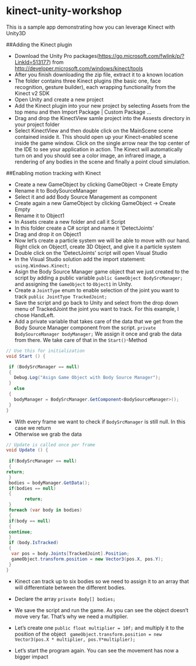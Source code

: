 # kinect-unity-workshop
This is a sample app demonstrating how you can leverage Kinect with Unity3D 


##Adding the Kinect plugin 

* 	Download the Unity Pro packages(https://go.microsoft.com/fwlink/p/?LinkId=513177) from http://developer.microsoft.com/windows/kinect/tools
*	After you finish downloading the zip file, extract it to a known location
*	The folder contains three Kinect plugins (the basic one, face recognition, gesture builder), each wrapping functionality from the Kinect v2 SDK
*	Open Unity and create a new project
*	Add the Kinect plugin into your new project by selecting Assets from the top menu and then Import Package | Custom Package …
*	Drag and drop the KinectView samle project into the Assests directory in your project folder
*	Select KinectView and then double click on the MainScene scene contained inside it. This should open up your Kinect-enabled scene inside the game window. Click on the single arrow near the top center of the IDE to see your application in action. The Kinect will automatically turn on and you should see a color image, an infrared image, a rendering of any bodies in the scene and finally a point cloud simulation.

##Enabling motion tracking with Kinect

*	Create a new GameObject by clicking GameObject -> Create Empty
*	Rename it to BodySourceManager
*	Select it and add Body Source Management as component 
*	Create again a new GameObject by clicking GameObject -> Create Empty
*	Rename it to Object1 
*	In Assets create a new folder and call it Script
*	In this folder create a C# script and name it 'DetectJoints' 
*	Drag and drop it on Object1
*	Now let’s create a particle system we will be able to move with our hand. Right click on Object1, create 3D Object, and give it a particle system
*	Double click on the 'DetectJoints' script will open Visual Studio 
*	In the Visual Studio solution add the import statement: `using.Windows.Kinect;`
*	Asign the Body Source Manager game object that we just created to the script by adding a public variable `public GameObject BodySrcManager;` and assigning the `GameObject` to `Object1` in Unity. 
*	Create a `JointType` enum to enable selection of the joint you want to track 
`public JointType TrackedJoint;`
*	Save the script and go back to Unity and select from the drop down menu of TrackedJoint the joint you want to track. For this example, I chose HandLeft. 
*	Add a private variable that takes care of the data that we get from the Body Source Manager component from the script. 
`private BodySourceManager bodyManager;`
We assign it once and grab the data from there. We take care of that in the `Start()`-Method

```c#
// Use this for initialization
void Start () {

 if (BodySrcManager == null)
 {
   Debug.Log("Asign Game Object with Body Source Manager");
 }
   else
 {
   bodyManager = BodySrcManager.GetComponent<BodySourceManager>();
 }
}
```
*	With every frame we want to check if `BodySrcManager` is still null. In this case we return
*	Otherwise we grab the data

```c#
// Update is called once per frame
void Update () {
	
 if(BodySrcManager == null)
 {
return;
 }
 bodies = bodyManager.GetData();
 if(bodies == null)
 {
       return;
 }
 foreach (var body in bodies)
 {
 if(body == null)
 {
 continue;
 }
 if (body.IsTracked)
 {
  var pos = body.Joints[TrackedJoint].Position;
  gameObject.transform.position = new Vector3(pos.X, pos.Y);
 }
}
```
* Kinect can track up to six bodies so we need to assign it to an array that will differentiate between the different bodies. 
* Declare the array `private Body[] bodies;`
* We save the script and run the game. As you can see the object doesn’t move very far. That’s why we need a multiplier. 
* Let’s create one 
`public float multiplier = 10f;`
and multiply it to the position of the object
` gameObject.transform.position = new Vector3(pos.X * multiplier, pos.Y*multiplier);`
	
* Let’s start the program again. You can see the movement has now a bigger impact 


